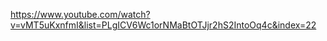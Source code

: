 











https://www.youtube.com/watch?v=vMT5uKxnfmI&list=PLgICV6Wc1orNMaBtOTJjr2hS2IntoOq4c&index=22
